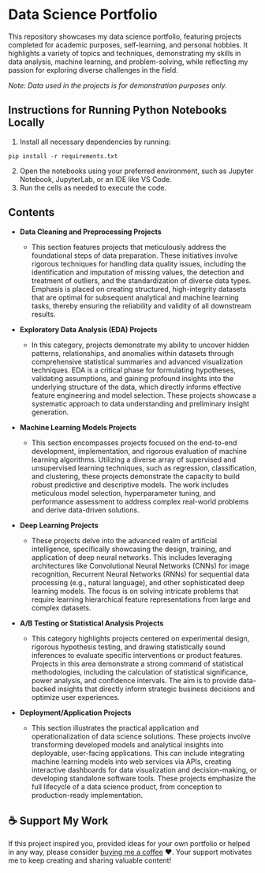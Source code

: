 # Data Science Portfolio
This repository showcases my data science portfolio, featuring projects completed for academic purposes, self-learning, and personal hobbies. It highlights a variety of topics and techniques, demonstrating my skills in data analysis, machine learning, and problem-solving, while reflecting my passion for exploring diverse challenges in the field.

_Note: Data used in the projects is for demonstration purposes only._

## Instructions for Running Python Notebooks Locally
1.	Install all necessary dependencies by running:
```
pip install -r requirements.txt
```
2.	Open the notebooks using your preferred environment, such as Jupyter Notebook, JupyterLab, or an IDE like VS Code.
3.	Run the cells as needed to execute the code.

## Contents
- **Data Cleaning and Preprocessing Projects**
    - This section features projects that meticulously address the foundational steps of data preparation. These initiatives involve rigorous techniques for handling data quality issues, including the identification and imputation of missing values, the detection and treatment of outliers, and the standardization of diverse data types. Emphasis is placed on creating structured, high-integrity datasets that are optimal for subsequent analytical and machine learning tasks, thereby ensuring the reliability and validity of all downstream results.

- **Exploratory Data Analysis (EDA) Projects**
    - In this category, projects demonstrate my ability to uncover hidden patterns, relationships, and anomalies within datasets through comprehensive statistical summaries and advanced visualization techniques. EDA is a critical phase for formulating hypotheses, validating assumptions, and gaining profound insights into the underlying structure of the data, which directly informs effective feature engineering and model selection. These projects showcase a systematic approach to data understanding and preliminary insight generation.

- **Machine Learning Models Projects**
    - This section encompasses projects focused on the end-to-end development, implementation, and rigorous evaluation of machine learning algorithms. Utilizing a diverse array of supervised and unsupervised learning techniques, such as regression, classification, and clustering, these projects demonstrate the capacity to build robust predictive and descriptive models. The work includes meticulous model selection, hyperparameter tuning, and performance assessment to address complex real-world problems and derive data-driven solutions.

- **Deep Learning Projects**
    - These projects delve into the advanced realm of artificial intelligence, specifically showcasing the design, training, and application of deep neural networks. This includes leveraging architectures like Convolutional Neural Networks (CNNs) for image recognition, Recurrent Neural Networks (RNNs) for sequential data processing (e.g., natural language), and other sophisticated deep learning models. The focus is on solving intricate problems that require learning hierarchical feature representations from large and complex datasets.

- **A/B Testing or Statistical Analysis Projects**
    - This category highlights projects centered on experimental design, rigorous hypothesis testing, and drawing statistically sound inferences to evaluate specific interventions or product features. Projects in this area demonstrate a strong command of statistical methodologies, including the calculation of statistical significance, power analysis, and confidence intervals. The aim is to provide data-backed insights that directly inform strategic business decisions and optimize user experiences.

- **Deployment/Application Projects**
    - This section illustrates the practical application and operationalization of data science solutions. These projects involve transforming developed models and analytical insights into deployable, user-facing applications. This can include integrating machine learning models into web services via APIs, creating interactive dashboards for data visualization and decision-making, or developing standalone software tools. These projects emphasize the full lifecycle of a data science product, from conception to production-ready implementation.

## ☕️ Support My Work
If this project inspired you, provided ideas for your own portfolio or helped in any way, please consider [buying me a coffee](https://www.buymeacoffee.com/tahaberkterekli) ❤️. Your support motivates me to keep creating and sharing valuable content! 

